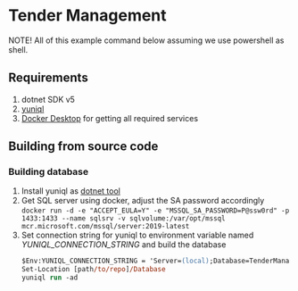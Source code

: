 # Tender Management

NOTE! 
All of this example command below assuming we use powershell as shell.

## Requirements
1. dotnet SDK v5
2. [yuniql](https://yuniql.io/docs/install-yuniql/)
3. [Docker Desktop](https://www.docker.com/products/docker-desktop) for getting all required services

## Building from source code
### Building database
1. Install yuniql as [dotnet tool](https://yuniql.io/docs/install-yuniql/#install-with-net-core-global-tool)
2. Get SQL server using docker, adjust the SA password accordingly
   `docker run -d -e "ACCEPT_EULA=Y" -e "MSSQL_SA_PASSWORD=P@ssw0rd" -p 1433:1433 --name sqlsrv -v sqlvolume:/var/opt/mssql mcr.microsoft.com/mssql/server:2019-latest`
3. Set connection string for yuniql to environment variable named _YUNIQL_CONNECTION_STRING_ and build the database
   ```ps
   $Env:YUNIQL_CONNECTION_STRING = 'Server=(local);Database=TenderManagement;User Id=sa;Password=P@ssw0rd'
   Set-Location [path/to/repo]/Database
   yuniql run -ad
   ```
